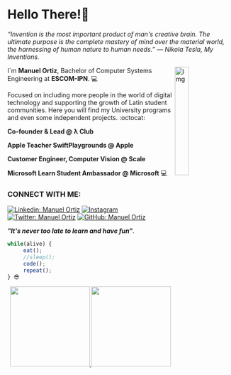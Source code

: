 # Hello There!🦉 

*“Invention is the most important product of man's creative brain. The ultimate purpose is the complete mastery of mind over the material world, the harnessing of human nature to human needs.”
― Nikola Tesla, My Inventions.*

<img align="right" alt="img" width="25%" height="auto" src="https://manuosmx.github.io/assets/img/lambda.jpg" />

I´m **Manuel Ortiz**, Bachelor of Computer Systems Engineering at **ESCOM-IPN**. 💻

Focused on including more people in the world of digital technology and supporting the growth of Latin student communities. 
Here you will find my University programs and even some independent projects. :octocat:

**Co-founder & Lead @ λ Club** 

**Apple Teacher SwiftPlaygrounds @ Apple**

**Customer Engineer, Computer Vision @ Scale**

**Microsoft Learn Student Ambassador @ Microsoft** 💻 

<h3 align="left">CONNECT WITH ME:</h3>

[![Linkedin: Manuel Ortiz](https://img.shields.io/badge/-manuosmx-blue?style=flat-square&logo=Linkedin&logoColor=white&link=https://www.linkedin.com/in/manuosmx/)](https://www.linkedin.com/in/manuosmx/)
<a href="https://instagram.com/manuosmx" target="_blank"><img src="https://img.shields.io/badge/@manuosmx_-%23E4405F.svg?&style=flat-square&logo=instagram&logoColor=white" alt="Instagram"></a>
[![Twitter: Manuel Ortiz](https://img.shields.io/twitter/follow/manuosmx?style=social)](https://twitter.com/manuosmx)
[![GitHub: Manuel Ortiz](https://img.shields.io/github/followers/manuosmx?label=ManuOSMx&style=social)](https://github.com/ManuOSMx)

***"It's never too late to learn and have fun"***.
```js
while(alive) {
     eat();
     //sleep();
     code();
     repeat();
} 😎
```
<p align="center">
     <a href="https://github.com/ManuOSMx">
       <img height="180em" src="https://github-readme-stats.vercel.app/api?username=manuosmx&show_icons=true&theme=chartreuse-dark&bg_color=30,5C258D,4389A2&disable_animations=false"/>
       <img height="180em" src="https://github-readme-stats.vercel.app/api/top-langs/?username=manuosmx&layout=compact&title_color=FFFFFF&theme=algolia&bg_color=30,FF0099,00416A&line_height=200&custom_title=My-Top-Languages"/>
     </a>
</p>
